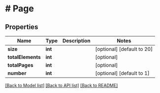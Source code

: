 # # Page

## Properties

Name | Type | Description | Notes
------------ | ------------- | ------------- | -------------
**size** | **int** |  | [optional] [default to 20]
**totalElements** | **int** |  | [optional] 
**totalPages** | **int** |  | [optional] 
**number** | **int** |  | [optional] [default to 1]

[[Back to Model list]](../../README.md#documentation-for-models) [[Back to API list]](../../README.md#documentation-for-api-endpoints) [[Back to README]](../../README.md)


